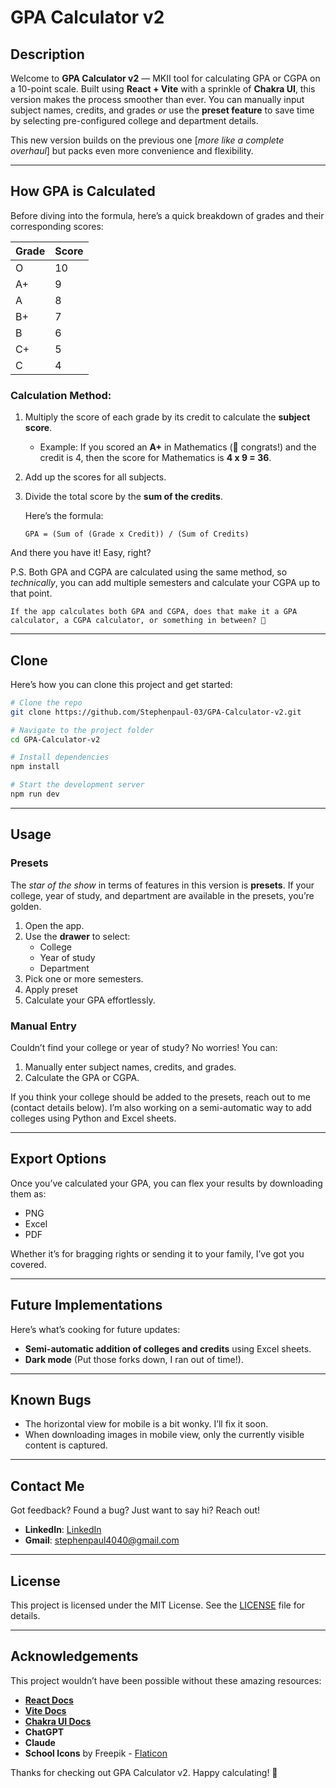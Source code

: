 # GPA Calculator v2

## Description

Welcome to **GPA Calculator v2** — MKII tool for calculating GPA or CGPA on a 10-point scale. Built using **React + Vite** with a sprinkle of **Chakra UI**, this version makes the process smoother than ever. You can manually input subject names, credits, and grades *or* use the **preset feature** to save time by selecting pre-configured college and department details.

This new version builds on the previous one [*more like a complete overhaul*] but packs even more convenience and flexibility. 

---

## How GPA is Calculated

Before diving into the formula, here’s a quick breakdown of grades and their corresponding scores:

| Grade | Score |
|-------|-------|
| O     | 10    |
| A+    | 9     |
| A     | 8     |
| B+    | 7     |
| B     | 6     |
| C+    | 5     |
| C     | 4     |

### Calculation Method:

1. Multiply the score of each grade by its credit to calculate the **subject score**.
   - Example: If you scored an **A+** in Mathematics (👏 congrats!) and the credit is 4, then the score for Mathematics is **4 x 9 = 36**.

2. Add up the scores for all subjects.

3. Divide the total score by the **sum of the credits**.

   Here’s the formula:
   
   ```
   GPA = (Sum of (Grade x Credit)) / (Sum of Credits)
   ```

And there you have it! Easy, right? 

P.S. Both GPA and CGPA are calculated using the same method, so *technically*, you can add multiple semesters and calculate your CGPA up to that point.

```
If the app calculates both GPA and CGPA, does that make it a GPA calculator, a CGPA calculator, or something in between? 🤔
```

---

## Clone

Here’s how you can clone this project and get started:

```bash
# Clone the repo
git clone https://github.com/Stephenpaul-03/GPA-Calculator-v2.git

# Navigate to the project folder
cd GPA-Calculator-v2

# Install dependencies
npm install

# Start the development server
npm run dev
```

---

## Usage

### Presets
The *star of the show* in terms of features in this version is **presets**. If your college, year of study, and department are available in the presets, you’re golden. 

1. Open the app.
2. Use the **drawer** to select:
   - College
   - Year of study
   - Department
3. Pick one or more semesters.
4. Apply preset
5. Calculate your GPA effortlessly.

### Manual Entry
Couldn’t find your college or year of study? No worries! You can:

1. Manually enter subject names, credits, and grades.
2. Calculate the GPA or CGPA.

If you think your college should be added to the presets, reach out to me (contact details below). I’m also working on a semi-automatic way to add colleges using Python and Excel sheets.

---

## Export Options
Once you’ve calculated your GPA, you can flex your results by downloading them as:
- PNG
- Excel
- PDF

Whether it’s for bragging rights or sending it to your family, I’ve got you covered. 

---

## Future Implementations
Here’s what’s cooking for future updates:
- **Semi-automatic addition of colleges and credits** using Excel sheets.
- **Dark mode** (Put those forks down, I ran out of time!).

---

## Known Bugs
- The horizontal view for mobile is a bit wonky. I’ll fix it soon.
- When downloading images in mobile view, only the currently visible content is captured. 

---

## Contact Me
Got feedback? Found a bug? Just want to say hi? Reach out!

- **LinkedIn**: [LinkedIn](https://www.linkedin.com/in/stephen-paul-i/)
- **Gmail**: stephenpaul4040@gmail.com

---

## License
This project is licensed under the MIT License. See the [LICENSE](./LICENSE) file for details.

---

## Acknowledgements
This project wouldn’t have been possible without these amazing resources:
- [**React Docs**](https://reactjs.org/docs/getting-started.html)
- [**Vite Docs**](https://vitejs.dev/guide/)
- [**Chakra UI Docs**](https://chakra-ui.com/docs)
- **ChatGPT**
- **Claude**
- **School Icons** by Freepik - [Flaticon](https://www.flaticon.com/free-icons/school)

Thanks for checking out GPA Calculator v2. Happy calculating! 🎉


